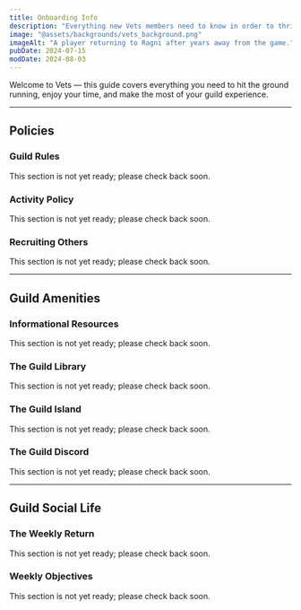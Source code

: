 ```yaml
---
title: Onboarding Info
description: "Everything new Vets members need to know in order to thrive in the guild."
image: "@assets/backgrounds/vets_background.png"
imageAlt: "A player returning to Ragni after years away from the game."
pubDate: 2024-07-15
modDate: 2024-08-03
---
```


Welcome to Vets — this guide covers everything you need to hit the ground running, enjoy your time, and make the most of your guild experience.

---

## Policies

### Guild Rules
This section is not yet ready; please check back soon.

### Activity Policy
This section is not yet ready; please check back soon.

### Recruiting Others
This section is not yet ready; please check back soon.

---

## Guild Amenities
### Informational Resources
This section is not yet ready; please check back soon.

### The Guild Library
This section is not yet ready; please check back soon.

### The Guild Island
This section is not yet ready; please check back soon.

### The Guild Discord
This section is not yet ready; please check back soon.

---

## Guild Social Life
### The Weekly Return
This section is not yet ready; please check back soon.

### Weekly Objectives
This section is not yet ready; please check back soon.